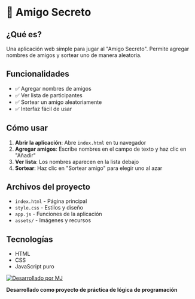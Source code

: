 # 🎁 Amigo Secreto


## ¿Qué es?

Una aplicación web simple para jugar al "Amigo Secreto". Permite agregar nombres de amigos y sortear uno de manera aleatoria.

## Funcionalidades

- ✅ Agregar nombres de amigos
- ✅ Ver lista de participantes
- ✅ Sortear un amigo aleatoriamente
- ✅ Interfaz fácil de usar

## Cómo usar

1. **Abrir la aplicación**: Abre `index.html` en tu navegador
2. **Agregar amigos**: Escribe nombres en el campo de texto y haz clic en "Añadir"
3. **Ver lista**: Los nombres aparecen en la lista debajo
4. **Sortear**: Haz clic en "Sortear amigo" para elegir uno al azar

## Archivos del proyecto

- `index.html` - Página principal
- `style.css` - Estilos y diseño
- `app.js` - Funciones de la aplicación
- `assets/` - Imágenes y recursos

## Tecnologías

- HTML
- CSS
- JavaScript puro


[![Desarrollado por MJ](https://img.shields.io/badge/Desarrollado%20por-MJ-blue?style=for-the-badge&logo=javascript)](https://github.com/tu-usuario)

**Desarrollado como proyecto de práctica de lógica de programación**
